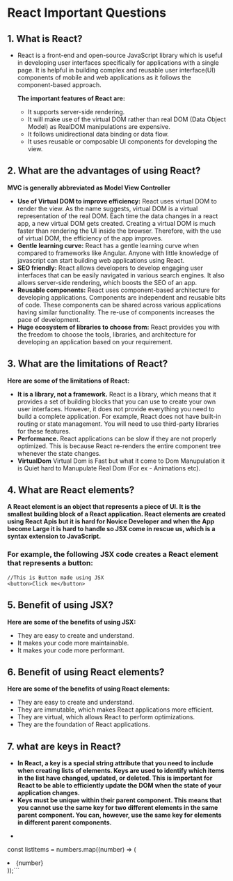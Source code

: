 #  React Important Questions

## 1. What is React?
- React is a front-end and open-source JavaScript library which is useful in developing user interfaces specifically for applications with a single page. It is helpful in building complex and reusable user interface(UI) components of mobile and web applications as it follows the component-based approach.

  **The important features of React are:**
  - It supports server-side rendering.
  - It will make use of the virtual DOM rather than real DOM (Data Object Model) as RealDOM manipulations are expensive.
  - It follows unidirectional data binding or data flow.
  - It uses reusable or composable UI components for developing the view.
 
## 2. What are the advantages of using React?
**MVC is generally abbreviated as Model View Controller**
- **Use of Virtual DOM to improve efficiency:** React uses virtual DOM to render the view. As the name suggests, virtual DOM is a virtual representation of the real DOM. Each time the data changes in a react app, a new virtual DOM gets created. Creating a virtual DOM is much faster than rendering the UI inside the browser. Therefore, with the use of virtual DOM, the efficiency of the app improves.
- **Gentle learning curve:** React has a gentle learning curve when compared to frameworks like Angular. Anyone with little knowledge of javascript can start building web applications using React.
- **SEO friendly:** React allows developers to develop engaging user interfaces that can be easily navigated in various search engines. It also allows server-side rendering, which boosts the SEO of an app.
- **Reusable components:** React uses component-based architecture for developing applications. Components are independent and reusable bits of code. These components can be shared across various applications having similar functionality. The re-use of components increases the pace of development.
- **Huge ecosystem of libraries to choose from:** React provides you with the freedom to choose the tools, libraries, and architecture for developing an application based on your requirement.

## 3. What are the limitations of React?
  **Here are some of the limitations of React:**
  - **It is a library, not a framework.** React is a library, which means that it provides a set of building blocks that you can use to create your own user interfaces. However, it does not provide everything you need to build a complete application. For example, React does not have built-in routing or state management. You will need to use third-party libraries for these features.
  - **Performance.** React applications can be slow if they are not properly optimized. This is because React re-renders the entire component tree whenever the state changes.
  - **VirtualDom** Virtual Dom is Fast but what it come to Dom Manupulation it is Quiet hard to Manupulate Real Dom (For ex - Animations etc).

## 4. What are React elements?
  **A React element is an object that represents a piece of UI. It is the smallest building block of a React application. React elements are created using React Apis but it is hard for Novice Developer and when the App become Large it is hard to handle so JSX come in rescue us, which is a syntax extension to JavaScript.**
  ### **For example, the following JSX code creates a React element that represents a button:**
  ```
//This is Button made using JSX
<button>Click me</button>
  ```
## 5. Benefit of using JSX?
**Here are some of the benefits of using JSX:**
- They are easy to create and understand.
- It makes your code more maintainable.
- It makes your code more performant.

## 6. Benefit of using React elements?
**Here are some of the benefits of using React elements:**
  - They are easy to create and understand.
  - They are immutable, which makes React applications more efficient.
  - They are virtual, which allows React to perform optimizations.
  - They are the foundation of React applications.

## 7. what are keys in React?
- **In React, a key is a special string attribute that you need to include when creating lists of elements. Keys are used to identify which items in the list have changed, updated, or deleted. This is important for React to be able to efficiently update the DOM when the state of your application changes.**
- **Keys must be unique within their parent component. This means that you cannot use the same key for two different elements in the same parent component. You can, however, use the same key for elements in different parent components.**
- 
  ```const numbers = [1, 2, 3, 4, 5];
 const listItems = numbers.map((number) => (
  <li key={number}>
    {number}
  </li>
));```
